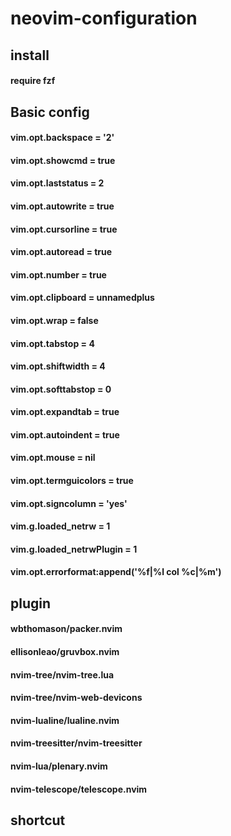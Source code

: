 # neovim-configuration

## install
####    require fzf
## Basic config
####    vim.opt.backspace = '2'
####    vim.opt.showcmd = true
####    vim.opt.laststatus = 2
####    vim.opt.autowrite = true
####    vim.opt.cursorline = true
####    vim.opt.autoread = true
####    vim.opt.number = true
####    vim.opt.clipboard = unnamedplus
####    vim.opt.wrap = false 
####    vim.opt.tabstop = 4
####    vim.opt.shiftwidth = 4
####    vim.opt.softtabstop = 0
####    vim.opt.expandtab = true
####    vim.opt.autoindent = true
####    vim.opt.mouse = nil 
####    vim.opt.termguicolors = true
####    vim.opt.signcolumn = 'yes'
####    vim.g.loaded_netrw = 1
####    vim.g.loaded_netrwPlugin = 1
####    vim.opt.errorformat:append('%f|%l col %c|%m')
## plugin
####    wbthomason/packer.nvim
####    ellisonleao/gruvbox.nvim
####    nvim-tree/nvim-tree.lua
####    nvim-tree/nvim-web-devicons
####    nvim-lualine/lualine.nvim
####    nvim-treesitter/nvim-treesitter
####    nvim-lua/plenary.nvim
####    nvim-telescope/telescope.nvim 
## shortcut
